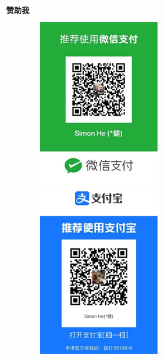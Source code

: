 ## 赞助我
<div align="center">
<img src="./wechat.jpg" alt="wechat" height="450" >
<img src="./zfb.jpg" alt="zfb" height="450" >
</div>
